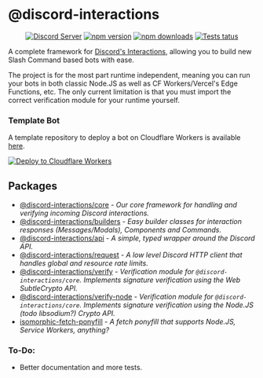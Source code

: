 # @discord-interactions
<div align="center">
  <p>
    <a href="https://discord.gg/BTXJmW4Bh7"><img src="https://img.shields.io/discord/395423304112013334?logo=discord&logoColor=white" alt="Discord Server" /></a>
    <a href="https://www.npmjs.com/package/@discord-interactions/core"><img src="https://img.shields.io/npm/v/@discord-interactions/core.svg?maxAge=3600" alt="npm version" /></a>
    <a href="https://www.npmjs.com/package/@discord-interactions/core"><img src="https://img.shields.io/npm/dt/@discord-interactions/core.svg?maxAge=3600" alt="npm downloads" /></a>
    <a href="https://github.com/ssMMiles/@discord-interactions/core/actions"><img src="https://github.com/ssMMiles/discord-interactions/actions/workflows/tests.yml/badge.svg" alt="Tests tatus" /></a>
  </p>
</div>

A complete framework for [Discord's Interactions](https://discord.com/developers/docs/interactions/receiving-and-responding), allowing you to build new Slash Command based bots with ease.

The project is for the most part runtime independent, meaning you can run your bots in both classic Node.JS as well as CF Workers/Vercel's Edge Functions, etc. The only current limitation is that you must import the correct verification module for your runtime yourself.


### Template Bot
A template repository to deploy a bot on Cloudflare Workers is available [here](https://github.com/ssMMiles/discord-interactions-worker).

[![Deploy to Cloudflare Workers](https://deploy.workers.cloudflare.com/button)](https://deploy.workers.cloudflare.com/?url=https://github.com/ssMMiles/discord-interactions-worker)

## Packages
 - [@discord-interactions/core](./packages/core) - *Our core framework for handling and verifying incoming Discord interactions.*
 - [@discord-interactions/builders](./packages/builders) - *Easy builder classes for interaction responses (Messages/Modals), Components and Commands.*
 - [@discord-interactions/api](./packages/api) - *A simple, typed wrapper around the Discord API.*
 - [@discord-interactions/request](./packages/request) - *A low level Discord HTTP client that handles global and resource rate limits.*
 - [@discord-interactions/verify](./packages/verify) - *Verification module for `@discord-interactions/core`. Implements signature verification using the Web SubtleCrypto API.*
 - [@discord-interactions/verify-node](./packages/verify-node) - *Verification module for `@discord-interactions/core`. Implements signature verification using the Node.JS (todo libsodium?) Crypto API.*
 - [isomorphic-fetch-ponyfill](./packages/isomorphic-fetch-ponyfill) - *A fetch ponyfill that supports Node.JS, Service Workers, anything?*


### To-Do:
 - Better documentation and more tests.
